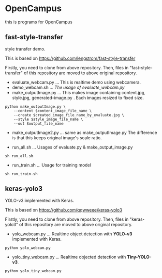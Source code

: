 # OpenCampus

this is programs for OpenCampus

## fast-style-transfer

style transfer demo.

This is based on <https://github.com/lengstrom/fast-style-transfer>

Firstly, you need to clone from above repository.
Then, files in "fast-style-transfer" of this repository are moved to above original repository.

* evaluate_webcam.py ... This is realtime demo using webcamera.
* demo_webcam.sh ... *The usage of evaluate_webcam.py*
* make_outputImage.py ... This makes image containing content.jpg, style.jpg, generated-image.py .
                          Each images resized to fixed size.

```python:Usage
python make_outputImage.py \
    --content $content_image_file_name \
    --create $created_image_file_name_by_evaluate.jpg \
    --style $style_image_file_name \
    --out $output_file_name
```

* make_outputImage2.py ... same as make_outputImage.py
                           The difference is that this keeps original image's scale ratio.

* run_all.sh ... Usages of evaluate.py & make_output_image.py
  
```sh:Usage
sh run_all.sh
```
* run_train.sh ... Usage for training model
```bash:Usage
sh run_train.sh
```

## keras-yolo3

YOLO-v3 implemented with Keras.

This is based on <https://github.com/qqwweee/keras-yolo3>

Firstly, you need to clone from above repository.
Then, files in "keras-yolo3" of this repository are moved to above original repository.

* yolo_webcam.py ... Realtime object detection with **YOLO-v3** implemented with Keras.
```python:Usage
python yolo_webcam.py
```

* yolo_tiny_webcam.py ... Realtime objected detection with **Tiny-YOLO-v3**.
```python:Usage
python yolo_tiny_webcam.py
```
